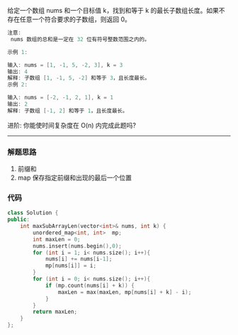 给定一个数组 nums 和一个目标值 k，找到和等于 k 的最长子数组长度。如果不存在任意一个符合要求的子数组，则返回 0。

```cpp
注意:
 nums 数组的总和是一定在 32 位有符号整数范围之内的。

示例 1:

输入: nums = [1, -1, 5, -2, 3], k = 3
输出: 4
解释: 子数组 [1, -1, 5, -2] 和等于 3，且长度最长。
示例 2:

输入: nums = [-2, -1, 2, 1], k = 1
输出: 2
解释: 子数组 [-1, 2] 和等于 1，且长度最长。
```

进阶:
你能使时间复杂度在 O(n) 内完成此题吗?

---

### 解题思路

1. 前缀和
2. map 保存指定前缀和出现的最后一个位置

### 代码

```cpp
class Solution {
public:
    int maxSubArrayLen(vector<int>& nums, int k) {
        unordered_map<int, int>  mp;
        int maxLen = 0;
        nums.insert(nums.begin(),0);
        for (int i = 1; i< nums.size(); i++){
            nums[i] += nums[i-1];
            mp[nums[i]] = i;
        }
        for (int i = 0; i< nums.size(); i++){
            if (mp.count(nums[i] + k)) {
                maxLen = max(maxLen, mp[nums[i] + k] - i);
            }
        }
        return maxLen;
    }
};
```
